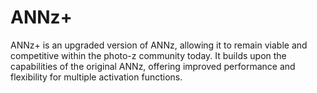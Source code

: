 # ANNz+
ANNz+ is an upgraded version of ANNz, allowing it to remain viable and competitive within the photo-z community today. It builds upon the capabilities of the original ANNz, offering improved performance and flexibility for multiple activation functions.

